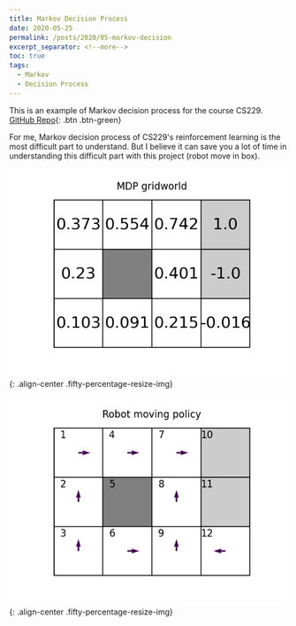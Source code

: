 ```yaml
---
title: Markov Decision Process
date: 2020-05-25
permalink: /posts/2020/05-markov-decision
excerpt_separator: <!--more-->
toc: true
tags:
  - Markov
  - Decision Process
---
```


This is an example of Markov decision process for the course CS229. [GitHub Repo](https://github.com/GlowingHorse/MarkovDecisionProcess-RobotMoveInBoxes-CS229){: .btn .btn-green}

<!--more-->

For me, Markov decision process of CS229's reinforcement learning is the most difficult part to understand. But I believe it can save you a lot of time in understanding this difficult part with this project (robot move in box).

![](/images/post/markov-decision/value_res.png){: .align-center .fifty-percentage-resize-img}

![](/images/post/markov-decision/policy_res.png){: .align-center .fifty-percentage-resize-img}
